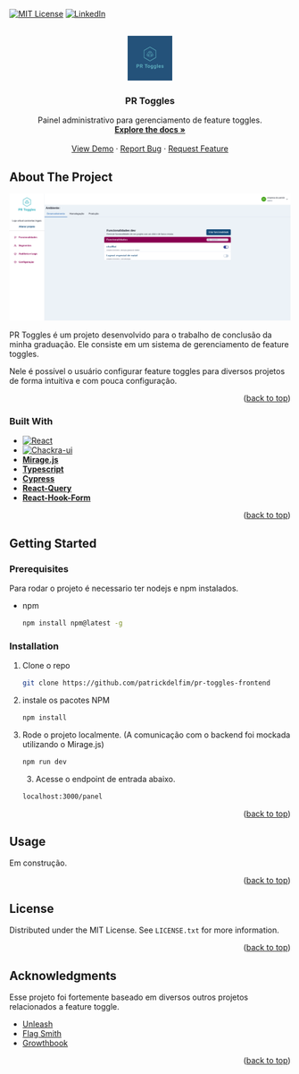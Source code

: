 <a name="readme-top"></a>

[![MIT License][license-shield]][license-url]
[![LinkedIn][linkedin-shield]][linkedin-url]



<!-- PROJECT LOGO -->
<br />
<div align="center">
  <a href="https://github.com/patrickdelfim/pr-toggles-frontend">
    <img src="public/favicon.png" alt="Logo" width="80" height="80">
  </a>

  <h3 align="center">PR Toggles</h3>

  <p align="center">
    Painel administrativo para gerenciamento de feature toggles.
    <br />
    <a href="https://github.com/patrickdelfim/pr-toggles-frontend/blob/master/doc/TCC-PRToggles.pdf"><strong>Explore the docs »</strong></a>
    <br />
    <br />
    <a href="https://github.com/patrickdelfim/pr-toggles-frontend">View Demo</a>
    ·
    <a href="https://github.com/patrickdelfim/pr-toggles-frontend/issues">Report Bug</a>
    ·
    <a href="https://github.com/patrickdelfim/pr-toggles-frontend/issues">Request Feature</a>
  </p>
</div>



<!-- ABOUT THE PROJECT -->
## About The Project

![Product Name Screen Shot][product-screenshot]

PR Toggles é um projeto desenvolvido para o trabalho de conclusão da minha graduação. Ele consiste em um sistema de gerenciamento de feature toggles.

Nele é possível o usuário configurar feature toggles para diversos projetos de forma intuitiva e com pouca configuração.


<p align="right">(<a href="#readme-top">back to top</a>)</p>



### Built With

* [![React][React.js]][React-url]
* [![Chackra-ui][Chackra-ui]][Chackra-ui-url]
* <a href="https://miragejs.com/"><strong>Mirage.js</strong></a>
* <a href="https://www.typescriptlang.org/"><strong>Typescript</strong></a>
* <a href="https://www.cypress.io/"><strong>Cypress</strong></a>
* <a href="https://react-query-v3.tanstack.com/"><strong>React-Query</strong></a>
* <a href="https://react-hook-form.com/"><strong>React-Hook-Form</strong></a>

<p align="right">(<a href="#readme-top">back to top</a>)</p>



<!-- GETTING STARTED -->
## Getting Started


### Prerequisites

Para rodar o projeto é necessario ter nodejs e npm instalados.
* npm
  ```sh
  npm install npm@latest -g
  ```

### Installation

1. Clone o repo
   ```sh
   git clone https://github.com/patrickdelfim/pr-toggles-frontend
   ```
2. instale os pacotes NPM
   ```sh
   npm install
   ```
3. Rode o projeto localmente. (A comunicação com o backend foi mockada utilizando o Mirage.js)
   ```sh
   npm run dev
   ```

   3. Acesse o endpoint de entrada abaixo.
   ```sh
   localhost:3000/panel
   ```

<p align="right">(<a href="#readme-top">back to top</a>)</p>



<!-- USAGE EXAMPLES -->
## Usage

Em construção.

<!-- 
Use this space to show useful examples of how a project can be used. Additional screenshots, code examples and demos work well in this space. You may also link to more resources.

_For more examples, please refer to the [Documentation](https://example.com)_

 -->
<p align="right">(<a href="#readme-top">back to top</a>)</p>

<!-- LICENSE -->
## License

Distributed under the MIT License. See `LICENSE.txt` for more information.

<p align="right">(<a href="#readme-top">back to top</a>)</p>


<!-- ACKNOWLEDGMENTS -->
## Acknowledgments

Esse projeto foi fortemente baseado em diversos outros projetos relacionados a feature toggle.

* [Unleash](https://www.getunleash.io/)
* [Flag Smith](https://flagsmith.com/)
* [Growthbook](https://www.growthbook.io/)

<p align="right">(<a href="#readme-top">back to top</a>)</p>



<!-- MARKDOWN LINKS & IMAGES -->
<!-- https://www.markdownguide.org/basic-syntax/#reference-style-links -->
[contributors-shield]: https://img.shields.io/github/contributors/othneildrew/Best-README-Template.svg?style=for-the-badge
[contributors-url]: https://github.com/othneildrew/Best-README-Template/graphs/contributors
[forks-shield]: https://img.shields.io/github/forks/othneildrew/Best-README-Template.svg?style=for-the-badge
[forks-url]: https://github.com/othneildrew/Best-README-Template/network/members
[stars-shield]: https://img.shields.io/github/stars/othneildrew/Best-README-Template.svg?style=for-the-badge
[stars-url]: https://github.com/othneildrew/Best-README-Template/stargazers
[issues-shield]: https://img.shields.io/github/issues/othneildrew/Best-README-Template.svg?style=for-the-badge
[issues-url]: https://github.com/othneildrew/Best-README-Template/issues
[license-shield]: https://img.shields.io/github/license/othneildrew/Best-README-Template.svg?style=for-the-badge
[license-url]: https://github.com/othneildrew/Best-README-Template/blob/master/LICENSE.txt
[linkedin-shield]: https://img.shields.io/badge/-LinkedIn-black.svg?style=for-the-badge&logo=linkedin&colorB=555
[linkedin-url]: https://www.linkedin.com/in/patrickdelfim/
[product-screenshot]: doc/images/Screenshot%20from%202023-01-21%2015-48-34.png
[Next.js]: https://img.shields.io/badge/next.js-000000?style=for-the-badge&logo=nextdotjs&logoColor=white
[Next-url]: https://nextjs.org/
[React.js]: https://img.shields.io/badge/React-20232A?style=for-the-badge&logo=react&logoColor=61DAFB
[React-url]: https://reactjs.org/
[Vue.js]: https://img.shields.io/badge/Vue.js-35495E?style=for-the-badge&logo=vuedotjs&logoColor=4FC08D
[Vue-url]: https://vuejs.org/
[Angular.io]: https://img.shields.io/badge/Angular-DD0031?style=for-the-badge&logo=angular&logoColor=white
[Angular-url]: https://angular.io/
[Svelte.dev]: https://img.shields.io/badge/Svelte-4A4A55?style=for-the-badge&logo=svelte&logoColor=FF3E00
[Svelte-url]: https://svelte.dev/
[Laravel.com]: https://img.shields.io/badge/Laravel-FF2D20?style=for-the-badge&logo=laravel&logoColor=white
[Laravel-url]: https://laravel.com
[Bootstrap.com]: https://img.shields.io/badge/Bootstrap-563D7C?style=for-the-badge&logo=bootstrap&logoColor=white
[Bootstrap-url]: https://getbootstrap.com
[JQuery.com]: https://img.shields.io/badge/jQuery-0769AD?style=for-the-badge&logo=jquery&logoColor=white
[JQuery-url]: https://jquery.com 
[Chackra-ui]: https://shields.io/badge/chakra--ui-black?logo=chakraui&style=for-the-badge%22
[Chackra-ui-url]: https://chakra-ui.com/
